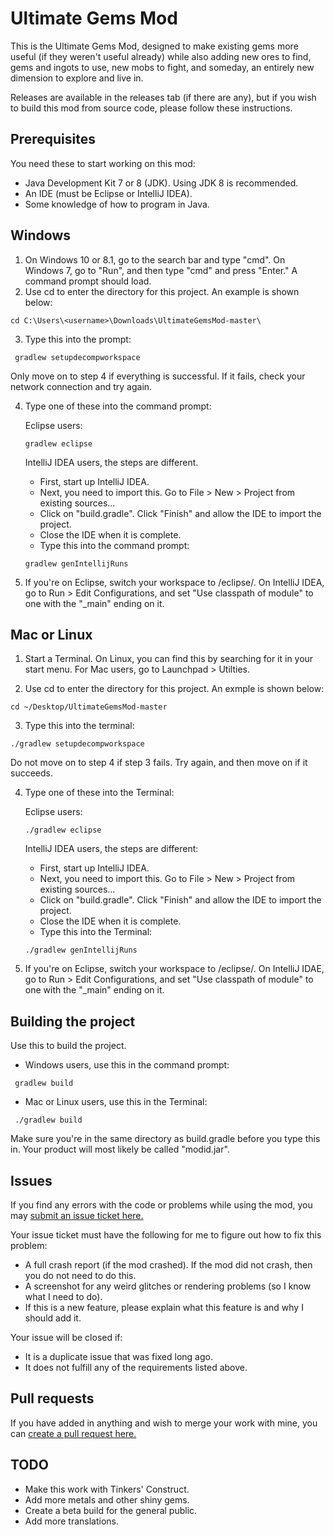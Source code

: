 # Ultimate Gems Mod

This is the Ultimate Gems Mod, designed to make existing gems more useful (if they weren't useful already) while also adding new ores to find, gems and ingots to use, new mobs to fight, and someday, an entirely new dimension to explore and live in.

Releases are available in the releases tab (if there are any), but if you wish to build this mod from source code, please follow these instructions.

## Prerequisites

You need these to start working on this mod:
* Java Development Kit 7 or 8 (JDK). Using JDK 8 is recommended.
* An IDE (must be Eclipse or IntelliJ IDEA).
* Some knowledge of how to program in Java.

## Windows

1. On Windows 10 or 8.1, go to the search bar and type "cmd". On Windows 7, go to "Run", and then type "cmd" and press "Enter." A command prompt should load.
2. Use cd to enter the directory for this project. An example is shown below:

`cd C:\Users\<username>\Downloads\UltimateGemsMod-master\ `

3. Type this into the prompt:

` gradlew setupdecompworkspace`

Only move on to step 4 if everything is successful. If it fails, check your network connection and try again.

4. Type one of these into the command prompt:

    Eclipse users:
    
    `gradlew eclipse`
    
    IntelliJ IDEA users, the steps are different.
    * First, start up IntelliJ IDEA.
    * Next, you need to import this. Go to File > New > Project from existing sources...
    * Click on "build.gradle". Click "Finish" and allow the IDE to import the project.
    * Close the IDE when it is complete.
    * Type this into the command prompt:
    
    `gradlew genIntellijRuns`
    
5. If you're on Eclipse, switch your workspace to /eclipse/. On IntelliJ IDEA, go to Run > Edit Configurations, and set "Use classpath of module" to one with the "_main" ending on it.

## Mac or Linux

1. Start a Terminal. On Linux, you can find this by searching for it in your start menu. For Mac users, go to Launchpad > Utilties.

2. Use cd to enter the directory for this project. An exmple is shown below:

`cd ~/Desktop/UltimateGemsMod-master`

3. Type this into the terminal:

`./gradlew setupdecompworkspace`

Do not move on to step 4 if step 3 fails. Try again, and then move on if it succeeds.

4. Type one of these into the Terminal:
    
    Eclipse users:
    
    `./gradlew eclipse `
    
    IntelliJ IDEA users, the steps are different:
    * First, start up IntelliJ IDEA.
    * Next, you need to import this. Go to File > New > Project from existing sources...
    * Click on "build.gradle". Click "Finish" and allow the IDE to import the project.
    * Close the IDE when it is complete.
    * Type this into the Terminal:
    
    `./gradlew genIntellijRuns`
    
5. If you're on Eclipse, switch your workspace to /eclipse/. On IntelliJ IDAE, go to Run > Edit Configurations, and set "Use classpath of module" to one with the "_main" ending on it.

## Building the project

Use this to build the project.

* Windows users, use this in the command prompt:

` gradlew build`

* Mac or Linux users, use this in the Terminal:

` ./gradlew build`

Make sure you're in the same directory as build.gradle before you type this in. Your product will most likely be called "modid.jar".

## Issues

If you find any errors with the code or problems while using the mod, you may [submit an issue ticket here.](https://www.github.com/tangalbert919/UltimateGemsMod/issues)

Your issue ticket must have the following for me to figure out how to fix this problem:
* A full crash report (if the mod crashed). If the mod did not crash, then you do not need to do this.
* A screenshot for any weird glitches or rendering problems (so I know what I need to do).
* If this is a new feature, please explain what this feature is and why I should add it.

Your issue will be closed if:
* It is a duplicate issue that was fixed long ago.
* It does not fulfill any of the requirements listed above.

## Pull requests

If you have added in anything and wish to merge your work with mine, you can [create a pull request here.](https://www.github.com/tangalbert919/UltimateGemsMod/pulls)

## TODO
* Make this work with Tinkers' Construct.
* Add more metals and other shiny gems.
* Create a beta build for the general public.
* Add more translations.